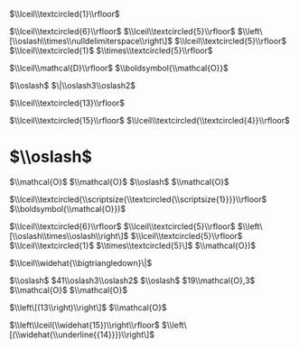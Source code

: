 $\\lceil\\textcircled{1}\\rfloor$

$\\lceil\\textcircled{6}\\rfloor$ $\\lceil\\textcircled{5}\\rfloor$ $\\left\[\\oslash\\times\\nulldelimiterspace\\right\]$ $\\lceil\\textcircled{5}\\rfloor$ $\\lceil\\textcircled{1}$ $\\times\\textcircled{5}\\rfloor$

$\\lceil\\mathcal{D}\\rfloor$ $\\boldsymbol{\\mathcal{O}}$

$\\oslash$ $\|\\oslash3\\oslash2$

$\\lceil\\textcircled{13}\\rfloor$

$\\lceil\\textcircled{15}\\rfloor$ $\\lceil\\textcircled{\\textcircled{4}}\\rfloor$

# $\\oslash$

$\\mathcal{O}$ $\\mathcal{O}$ $\\oslash$ $\\mathcal{O}$

$\\lceil\\textcircled{\\scriptsize{\\textcircled{\\scriptsize{1}}}}\\rfloor$ $\\boldsymbol{\\mathcal{O}})$

$\\lceil\\textcircled{6}\\rfloor$ $\\lceil\\textcircled{5}\\rfloor$ $\\left\[\\oslash\\times\\oslash\\right\]$ $\\lceil\\textcircled{5}\\rfloor$ $\\lceil\\textcircled{1}$ $\\times\\textcircled{5}\]$ $\\mathcal{O})$

$\\lceil\\widehat{\\bigtriangledown}\|$

$\\oslash$ $41\\oslash3\\oslash2$ $\\oslash$ $19\\mathcal{O},3$ $\\mathcal{O}$ $\\mathcal{O}$

$\\left\[(13\\right)\\right\]$ $\\mathcal{O}$

$\\left\\lceil(\\widehat{15})\\right\\rfloor$ $\\left\[(\\widehat{\\underline{{14}}})\\right\]$